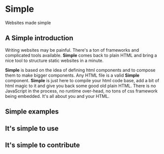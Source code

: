 # Simple

Websites made simple

## A Simple introduction

Writing websites may be painful. There's a ton of frameworks and complicated tools available. **Simple** comes back to plain HTML and bring a nice tool to structure static websites in a minute.

**Simple** is based on the idea of defining html components and to compose them to make bigger components. Any HTML file is a valid **Simple** component. **Simple** is just here to compile your html code base, add a bit of html magic to it and give you back some good old plain HTML. There is no JavaScript in the process, no runtime over-head, no tons of css framework being embedded. It's all about you and your HTML.

## Simple examples

## It's simple to use

## It's simple to contribute


